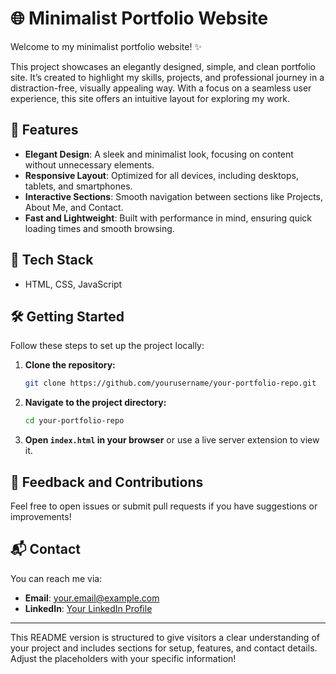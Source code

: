 # 🌐 Minimalist Portfolio Website

Welcome to my minimalist portfolio website! ✨

This project showcases an elegantly designed, simple, and clean portfolio site. It’s created to highlight my skills, projects, and professional journey in a distraction-free, visually appealing way. With a focus on a seamless user experience, this site offers an intuitive layout for exploring my work.

## 🎨 Features

- **Elegant Design**: A sleek and minimalist look, focusing on content without unnecessary elements.
- **Responsive Layout**: Optimized for all devices, including desktops, tablets, and smartphones.
- **Interactive Sections**: Smooth navigation between sections like Projects, About Me, and Contact.
- **Fast and Lightweight**: Built with performance in mind, ensuring quick loading times and smooth browsing.

## 🚀 Tech Stack
- HTML, CSS, JavaScript

## 🛠️ Getting Started

Follow these steps to set up the project locally:

1. **Clone the repository:**
   ```bash
   git clone https://github.com/yourusername/your-portfolio-repo.git
   ```
2. **Navigate to the project directory:**
   ```bash
   cd your-portfolio-repo
   ```
3. **Open `index.html` in your browser** or use a live server extension to view it.
   

## 📝 Feedback and Contributions

Feel free to open issues or submit pull requests if you have suggestions or improvements!

## 📬 Contact

You can reach me via:
- **Email**: [your.email@example.com](snehilseenu@gmail.com)
- **LinkedIn**: [Your LinkedIn Profile](https://www.linkedin.com/in/snehilseenu)

---

This README version is structured to give visitors a clear understanding of your project and includes sections for setup, features, and contact details. Adjust the placeholders with your specific information!
